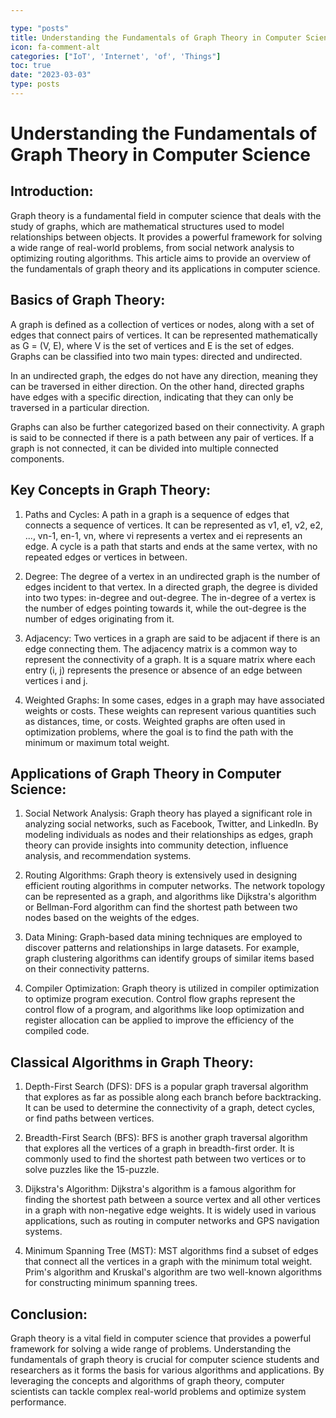 ```yaml
---

type: "posts"
title: Understanding the Fundamentals of Graph Theory in Computer Science
icon: fa-comment-alt
categories: ["IoT', 'Internet', 'of', 'Things"]
toc: true
date: "2023-03-03"
type: posts
---
```



# Understanding the Fundamentals of Graph Theory in Computer Science

## Introduction:

Graph theory is a fundamental field in computer science that deals with the study of graphs, which are mathematical structures used to model relationships between objects. It provides a powerful framework for solving a wide range of real-world problems, from social network analysis to optimizing routing algorithms. This article aims to provide an overview of the fundamentals of graph theory and its applications in computer science.

## Basics of Graph Theory:

A graph is defined as a collection of vertices or nodes, along with a set of edges that connect pairs of vertices. It can be represented mathematically as G = (V, E), where V is the set of vertices and E is the set of edges. Graphs can be classified into two main types: directed and undirected.

In an undirected graph, the edges do not have any direction, meaning they can be traversed in either direction. On the other hand, directed graphs have edges with a specific direction, indicating that they can only be traversed in a particular direction.

Graphs can also be further categorized based on their connectivity. A graph is said to be connected if there is a path between any pair of vertices. If a graph is not connected, it can be divided into multiple connected components.

## Key Concepts in Graph Theory:

1. Paths and Cycles: A path in a graph is a sequence of edges that connects a sequence of vertices. It can be represented as v1, e1, v2, e2, ..., vn-1, en-1, vn, where vi represents a vertex and ei represents an edge. A cycle is a path that starts and ends at the same vertex, with no repeated edges or vertices in between.

2. Degree: The degree of a vertex in an undirected graph is the number of edges incident to that vertex. In a directed graph, the degree is divided into two types: in-degree and out-degree. The in-degree of a vertex is the number of edges pointing towards it, while the out-degree is the number of edges originating from it.

3. Adjacency: Two vertices in a graph are said to be adjacent if there is an edge connecting them. The adjacency matrix is a common way to represent the connectivity of a graph. It is a square matrix where each entry (i, j) represents the presence or absence of an edge between vertices i and j.

4. Weighted Graphs: In some cases, edges in a graph may have associated weights or costs. These weights can represent various quantities such as distances, time, or costs. Weighted graphs are often used in optimization problems, where the goal is to find the path with the minimum or maximum total weight.

## Applications of Graph Theory in Computer Science:

1. Social Network Analysis: Graph theory has played a significant role in analyzing social networks, such as Facebook, Twitter, and LinkedIn. By modeling individuals as nodes and their relationships as edges, graph theory can provide insights into community detection, influence analysis, and recommendation systems.

2. Routing Algorithms: Graph theory is extensively used in designing efficient routing algorithms in computer networks. The network topology can be represented as a graph, and algorithms like Dijkstra's algorithm or Bellman-Ford algorithm can find the shortest path between two nodes based on the weights of the edges.

3. Data Mining: Graph-based data mining techniques are employed to discover patterns and relationships in large datasets. For example, graph clustering algorithms can identify groups of similar items based on their connectivity patterns.

4. Compiler Optimization: Graph theory is utilized in compiler optimization to optimize program execution. Control flow graphs represent the control flow of a program, and algorithms like loop optimization and register allocation can be applied to improve the efficiency of the compiled code.

## Classical Algorithms in Graph Theory:

1. Depth-First Search (DFS): DFS is a popular graph traversal algorithm that explores as far as possible along each branch before backtracking. It can be used to determine the connectivity of a graph, detect cycles, or find paths between vertices.

2. Breadth-First Search (BFS): BFS is another graph traversal algorithm that explores all the vertices of a graph in breadth-first order. It is commonly used to find the shortest path between two vertices or to solve puzzles like the 15-puzzle.

3. Dijkstra's Algorithm: Dijkstra's algorithm is a famous algorithm for finding the shortest path between a source vertex and all other vertices in a graph with non-negative edge weights. It is widely used in various applications, such as routing in computer networks and GPS navigation systems.

4. Minimum Spanning Tree (MST): MST algorithms find a subset of edges that connect all the vertices in a graph with the minimum total weight. Prim's algorithm and Kruskal's algorithm are two well-known algorithms for constructing minimum spanning trees.

## Conclusion:

Graph theory is a vital field in computer science that provides a powerful framework for solving a wide range of problems. Understanding the fundamentals of graph theory is crucial for computer science students and researchers as it forms the basis for various algorithms and applications. By leveraging the concepts and algorithms of graph theory, computer scientists can tackle complex real-world problems and optimize system performance.

